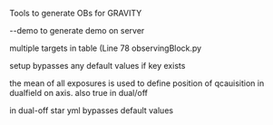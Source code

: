 Tools to generate OBs for GRAVITY

--demo to generate demo on server


multiple targets in table (Line 78 observingBlock.py

setup bypasses any default values if key exists

the mean of all exposures is used to define position of qcauisition in dualfield on axis. also true in dual/off

in dual-off star yml bypasses default values

